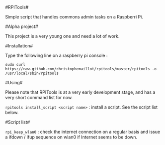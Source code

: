 #RPITools#

Simple script that handles commons admin tasks on a Raspberri Pi.

#Alpha project#

This project is a very young one and need a lot of work.

#Installation#

Type the following line on a raspberry pi console :

 `sudo curl https://raw.github.com/christophemaillot/rpitools/master/rpitools -o /usr/local/sbin/rpitools`
 
#Using#
 
Please note that RPITools is at a very early development stage, and has a very short command list for now.

`rpitools install_script <script name>` : install a script. See the script list below.

#Script list#

`rpi_keep_wlan0` : check the internet connection on a regular basis and issue a ifdown / ifup sequence on wlan0 if Internet seems to be down.
 
 
 